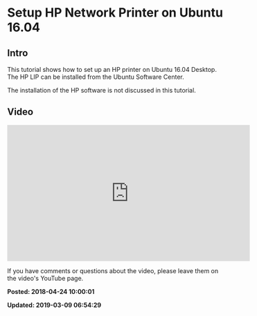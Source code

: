 # Setup HP Network Printer on Ubuntu 16.04

## Intro

This tutorial shows how to set up an HP printer on Ubuntu 16.04 Desktop.  The HP LIP can be installed from the Ubuntu Software Center.

The installation of the HP software is not discussed in this tutorial.

## Video 

<iframe width="560" height="315" src="https://www.youtube.com/embed/0gleeizRavo" frameborder="0" allow="autoplay; encrypted-media" allowfullscreen></iframe>

If you have comments or questions about the video, please leave them on the video's YouTube page.

**Posted: 2018-04-24 10:00:01** 

**Updated: 2019-03-09 06:54:29** 


